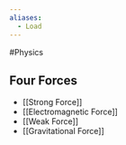 ```yaml
---
aliases:
  - Load
---
```

#Physics 
## Four Forces
* [[Strong Force]]
* [[Electromagnetic Force]]
* [[Weak Force]]
* [[Gravitational Force]]